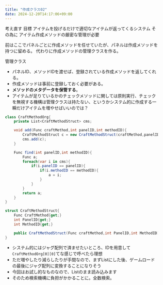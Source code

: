```yaml
---
title: "作成クラス02"
date: 2024-12-20T14:17:06+09:00
---
```

考え直す
目標
	アイテムを投げるだけで適切なアイテムが返ってくるシステム
その為に
	アイテム作成メソッドの厳密な管理が必要

前はここでパネルごとに作成メソッドを任せていたが、パネルは作成メソッドを持つに留める。
代わりに作成メソッドの管理クラスを作る。

管理クラス
- パネルID、メソッドIDを渡せば、登録されている作成メソッドを返してくれる。
- 作成メソッドは事前に登録しておく必要がある。
- **メソッドのメタデータを保管する**。
- アイテムが足りているかのチェックメソッドに関しては原則実行、チェックを無視する機構は管理クラスは持たない、というかシステム的に作成する一瞬だけアイテムを増やせばいいのでは？

```csharp
class CraftMethodOrg{
	private List<CraftMethodStruct> cms;

	void add(Func craftMethod,int panelID,int methodID){
		CraftMethodStruct c = new CraftMethodStruct(craftMethod,panelID,methodID);
		cms.add(c);
	}

	Func find(int panelID,int methodID){
		Func a;
		foreach(var i in cms){
			if(i.panelID == panelID){
				if(i.methodID == methodID){
					a = i;
				}
			}
		}
		return a;
	}
}

struct CraftMethodStruct{
	Func CraftMethod{get;}
	int PanelID{get;}
	int MethodID{get;}

	public CraftMethodStruct(Func craftMethod,int PanelID,int MethodID)
}
```

- システム的にはジャグ配列で済ませたいところ、IDを用意して`CraftMethodOrg[0][0]`てな感じで呼べたら理想
- ただ増やしたり減らしたりが手間なので、まずListにした後、ゲームロードの最後にジャグ配列に変換することになりそう
- 今回はお試し的なものなので、Listのまま読み込みます
- そのため検索機構に負担がかかることに。全数検索。
